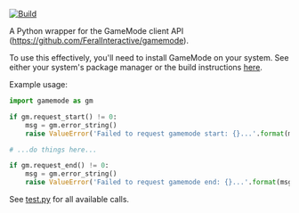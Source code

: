 [![Build](https://github.com/aforren1/pygamemode/actions/workflows/build.yml/badge.svg)](https://github.com/aforren1/pygamemode/actions/workflows/build.yml)

A Python wrapper for the GameMode client API (https://github.com/FeralInteractive/gamemode).

To use this effectively, you'll need to install GameMode on your system. See either your system's package manager or the build instructions [here](https://github.com/FeralInteractive/gamemode/blob/master/README.md#development-).

Example usage:

```python
import gamemode as gm

if gm.request_start() != 0:
    msg = gm.error_string()
    raise ValueError('Failed to request gamemode start: {}...'.format(msg))

# ...do things here...

if gm.request_end() != 0:
    msg = gm.error_string()
    raise ValueError('Failed to request gamemode end: {}...'.format(msg))
```

See [test.py](https://github.com/aforren1/pygamemode/blob/master/test.py) for all available calls.
